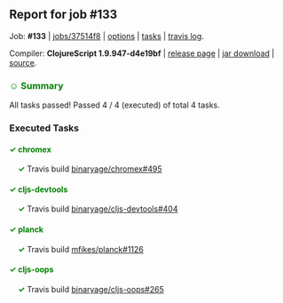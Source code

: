 ## Report for job #133

Job: **#133** | [jobs/37514f8](https://github.com/cljs-oss/canary/commit/37514f87e417410b9293c0d5b170705a62bd05ed) | [options](options.edn) | [tasks](tasks.edn) | [travis log](https://travis-ci.org/cljs-oss/canary/builds/296127576).

Compiler: **ClojureScript 1.9.947-d4e19bf** | [release page](https://github.com/cljs-oss/canary/releases/tag/r1.9.947-d4e19bf) | [jar download](https://github.com/cljs-oss/canary/releases/download/r1.9.947-d4e19bf/clojurescript-1.9.947-d4e19bf.jar) | [source](https://github.com/clojure/clojurescript/commit/d4e19bffcd19208997c1ffb14e3077e62eedbdfc).

### <b style='color:green'>☺ Summary</b>

All tasks passed! Passed 4 / 4 (executed) of total 4 tasks.

### Executed Tasks

#### <b style='color:green'>&#x2713; chromex</b>
&nbsp;&nbsp;&nbsp;&nbsp;<b style='color:green'>&#x2713;</b> Travis build [binaryage/chromex#495](https://travis-ci.org/binaryage/chromex/builds/296128855)<br>

#### <b style='color:green'>&#x2713; cljs-devtools</b>
&nbsp;&nbsp;&nbsp;&nbsp;<b style='color:green'>&#x2713;</b> Travis build [binaryage/cljs-devtools#404](https://travis-ci.org/binaryage/cljs-devtools/builds/296128867)<br>

#### <b style='color:green'>&#x2713; planck</b>
&nbsp;&nbsp;&nbsp;&nbsp;<b style='color:green'>&#x2713;</b> Travis build [mfikes/planck#1126](https://travis-ci.org/mfikes/planck/builds/296128861)<br>

#### <b style='color:green'>&#x2713; cljs-oops</b>
&nbsp;&nbsp;&nbsp;&nbsp;<b style='color:green'>&#x2713;</b> Travis build [binaryage/cljs-oops#265](https://travis-ci.org/binaryage/cljs-oops/builds/296128844)<br>